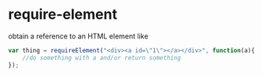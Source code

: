 # require-element

obtain a reference to an HTML element like

```js
var thing = requireElement("<div><a id=\"1\"></a></div>", function(a){
    //do something with a and/or return something
});
```
